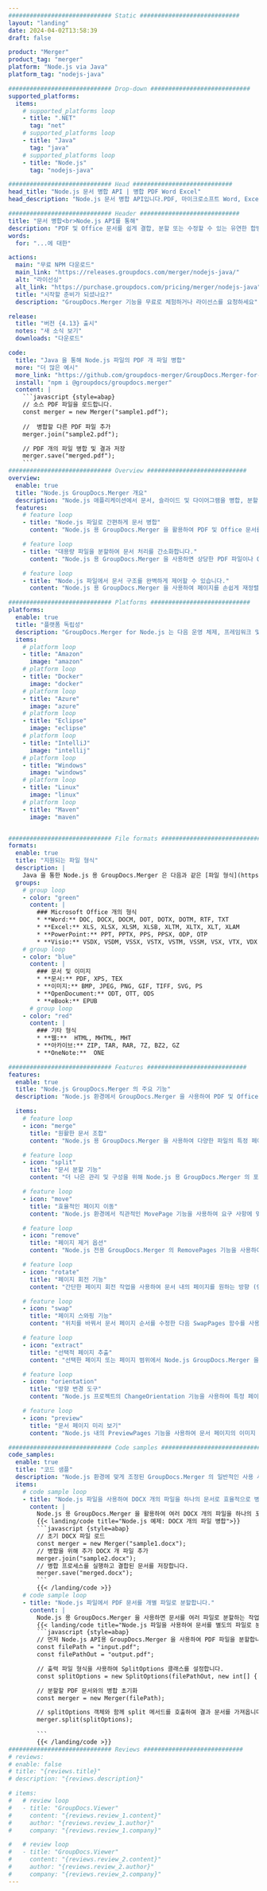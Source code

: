 ```yaml
---
############################# Static ############################
layout: "landing"
date: 2024-04-02T13:58:39
draft: false

product: "Merger"
product_tag: "merger"
platform: "Node.js via Java"
platform_tag: "nodejs-java"

############################# Drop-down ############################
supported_platforms:
  items:
    # supported_platforms loop
    - title: ".NET"
      tag: "net"
    # supported_platforms loop
    - title: "Java"
      tag: "java"
    # supported_platforms loop
    - title: "Node.js"
      tag: "nodejs-java"

############################# Head ############################
head_title: "Node.js 문서 병합 API | 병합 PDF Word Excel"
head_description: "Node.js 문서 병합 API입니다.PDF, 마이크로소프트 Word, Excel, 프레젠테이션, Visio, XPS 및 EPUB 형식의 페이지를 병합, 분할, 교체, 재정렬 및 삭제할 수 있습니다."

############################# Header ############################
title: "문서 병합<br>Node.js API를 통해"
description: "PDF 및 Office 문서를 쉽게 결합, 분할 또는 수정할 수 있는 유연한 합병 API"
words:
  for: "...에 대한"

actions:
  main: "무료 NPM 다운로드"
  main_link: "https://releases.groupdocs.com/merger/nodejs-java/"
  alt: "라이선싱"
  alt_link: "https://purchase.groupdocs.com/pricing/merger/nodejs-java"
  title: "시작할 준비가 되셨나요?"
  description: "GroupDocs.Merger 기능을 무료로 체험하거나 라이선스를 요청하세요"

release:
  title: "버전 {4.13} 출시"
  notes: "새 소식 보기"
  downloads: "다운로드"

code:
  title: "Java 을 통해 Node.js 파일의 PDF 개 파일 병합"
  more: "더 많은 예시"
  more_link: "https://github.com/groupdocs-merger/GroupDocs.Merger-for-Node.js-via-Java"
  install: "npm i @groupdocs/groupdocs.merger"
  content: |
    ```javascript {style=abap}   
    // 소스 PDF 파일을 로드합니다.
    const merger = new Merger("sample1.pdf");
    
    //  병합할 다른 PDF 파일 추가
    merger.join("sample2.pdf");

    // PDF 개의 파일 병합 및 결과 저장
    merger.save("merged.pdf");
    ```
############################# Overview ############################
overview:
  enable: true
  title: "Node.js GroupDocs.Merger 개요"
  description: "Node.js 애플리케이션에서 문서, 슬라이드 및 다이어그램을 병합, 분할, 재정렬 및 수정하기 위한 포괄적인 API입니다."
  features:
    # feature loop
    - title: "Node.js 파일로 간편하게 문서 병합"
      content: "Node.js 용 GroupDocs.Merger 을 활용하여 PDF 및 Office 문서를 하나의 통합 파일로 손쉽게 결합할 수 있습니다.이 라이브러리는 광범위한 형식 지원을 확장하여 다양한 파일 형식을 원활하게 통합 및 병합할 수 있게 하여 Node.js 응용 프로그램의 문서 관리 프로세스를 개선합니다."

    # feature loop
    - title: "대용량 파일을 분할하여 문서 처리를 간소화합니다."
      content: "Node.js 용 GroupDocs.Merger 을 사용하면 상당한 PDF 파일이나 Office 파일을 관리하기 쉬운 조각으로 쉽게 분할할 수 있습니다.특정 페이지, 범위 또는 개별 페이지 추출을 기준으로 문서를 나누어 문서를 맞춤화하여 문서 워크플로의 체계와 효율성을 향상시키십시오."

    # feature loop
    - title: "Node.js 파일에서 문서 구조를 완벽하게 제어할 수 있습니다."
      content: "Node.js 용 GroupDocs.Merger 을 사용하여 페이지를 손쉽게 재정렬, 교환 또는 삭제하여 문서 레이아웃을 재정의하세요.고유한 요구 사항에 맞게 문서를 조정하여 사용자 지정 파일 구성을 구성할 때 타의 추종을 불허하는 유연성을 제공합니다."

############################# Platforms ############################
platforms:
  enable: true
  title: "플랫폼 독립성"
  description: "GroupDocs.Merger for Node.js 는 다음 운영 체제, 프레임워크 및 패키지 관리자를 지원합니다."
  items:
    # platform loop
    - title: "Amazon"
      image: "amazon"
    # platform loop
    - title: "Docker"
      image: "docker"
    # platform loop
    - title: "Azure"
      image: "azure"
    # platform loop
    - title: "Eclipse"
      image: "eclipse"
    # platform loop
    - title: "IntelliJ"
      image: "intellij"
    # platform loop
    - title: "Windows"
      image: "windows"
    # platform loop
    - title: "Linux"
      image: "linux"
    # platform loop
    - title: "Maven"
      image: "maven"


############################# File formats ############################
formats:
  enable: true
  title: "지원되는 파일 형식"
  description: |
    Java 을 통한 Node.js 용 GroupDocs.Merger 은 다음과 같은 [파일 형식](https://docs.groupdocs.com/merger/nodejs-java/supported-document-formats/) 의 작업을 지원합니다.
  groups:
    # group loop
    - color: "green"
      content: |
        ### Microsoft Office 개의 형식
        * **Word:** DOC, DOCX, DOCM, DOT, DOTX, DOTM, RTF, TXT
        * **Excel:** XLS, XLSX, XLSM, XLSB, XLTM, XLTX, XLT, XLAM
        * **PowerPoint:** PPT, PPTX, PPS, PPSX, ODP, OTP
        * **Visio:** VSDX, VSDM, VSSX, VSTX, VSTM, VSSM, VSX, VTX, VDX
    # group loop
    - color: "blue"
      content: |
        ### 문서 및 이미지
        * **문서:** PDF, XPS, TEX
        * **이미지:** BMP, JPEG, PNG, GIF, TIFF, SVG, PS
        * **OpenDocument:** ODT, OTT, ODS
        * **eBook:** EPUB
      # group loop
    - color: "red"
      content: |
        ### 기타 형식
        * **웹:**  HTML, MHTML, MHT
        * **아카이브:** ZIP, TAR, RAR, 7Z, BZ2, GZ
        * **OneNote:**  ONE

############################# Features ############################
features:
  enable: true
  title: "Node.js GroupDocs.Merger 의 주요 기능"
  description: "Node.js 환경에서 GroupDocs.Merger 을 사용하여 PDF 및 Office 형식의 문서를 효율적으로 병합, 분할 및 조작할 수 있습니다."

  items:
    # feature loop
    - icon: "merge"
      title: "원활한 문서 조합"
      content: "Node.js 용 GroupDocs.Merger 을 사용하여 다양한 파일의 특정 페이지 또는 범위를 결합하여 여러 문서를 하나로 쉽게 병합할 수 있습니다."

    # feature loop
    - icon: "split"
      title: "문서 분할 기능"
      content: "더 나은 관리 및 구성을 위해 Node.js 용 GroupDocs.Merger 의 포괄적인 분할 기능을 활용하여 단일 문서를 여러 개의 작은 파일로 분할합니다."

    # feature loop
    - icon: "move"
      title: "효율적인 페이지 이동"
      content: "Node.js 환경에서 직관적인 MovePage 기능을 사용하여 요구 사항에 맞게 문서 내에서 페이지 위치를 변경할 수 있습니다."

    # feature loop
    - icon: "remove"
      title: "페이지 제거 옵션"
      content: "Node.js 전용 GroupDocs.Merger 의 RemovePages 기능을 사용하여 불필요한 페이지나 특정 페이지 번호를 쉽게 제거할 수 있습니다."

    # feature loop
    - icon: "rotate"
      title: "페이지 회전 기능"
      content: "간단한 페이지 회전 작업을 사용하여 문서 내의 페이지를 원하는 방향 (90도, 180도 또는 270도) 으로 회전할 수 있습니다."

    # feature loop
    - icon: "swap"
      title: "페이지 스와핑 기능"
      content: "위치를 바꿔서 문서 페이지 순서를 수정한 다음 SwapPages 함수를 사용하여 재구성된 문서를 만들 수 있습니다."

    # feature loop
    - icon: "extract"
      title: "선택적 페이지 추출"
      content: "선택한 페이지 또는 페이지 범위에서 Node.js GroupDocs.Merger 을 사용하여 필요한 내용만 추출하여 새 문서를 만듭니다."

    # feature loop
    - icon: "orientation"
      title: "방향 변경 도구"
      content: "Node.js 프로젝트의 ChangeOrientation 기능을 사용하여 특정 페이지 또는 모든 페이지의 방향을 세로에서 가로로 또는 그 반대로 변경할 수 있습니다."

    # feature loop
    - icon: "preview"
      title: "문서 페이지 미리 보기"
      content: "Node.js 내의 PreviewPages 기능을 사용하여 문서 페이지의 이미지 미리 보기를 생성하여 내용과 레이아웃을 더 잘 이해할 수 있습니다."

############################# Code samples ############################
code_samples:
  enable: true
  title: "코드 샘플"
  description: "Node.js 환경에 맞게 조정된 GroupDocs.Merger 의 일반적인 사용 사례를 살펴보세요.이 예제는 Node.js 용 GroupDocs.Merger 을 사용하여 문서를 병합하는 효율성과 용이성을 보여줍니다."
  items:
    # code sample loop
    - title: "Node.js 파일을 사용하여 DOCX 개의 파일을 하나의 문서로 효율적으로 병합"
      content: |
        Node.js 용 GroupDocs.Merger 을 활용하여 여러 DOCX 개의 파일을 하나의 포괄적인 문서로 원활하게 병합할 수 있습니다.[Word 문서 병합](https://docs.groupdocs.com/merger/nodejs-java/merge/word/) 기능을 활용하여 파일을 효율적으로 결합하여 문서 관리 및 생산성을 향상시키십시오. 아래에서 문서 병합 프로세스를 안내하는 Node.js 코드 스니펫을 찾아보세요.
        {{< landing/code title="Node.js 예제: DOCX 개의 파일 병합">}}
        ```javascript {style=abap}   
        // 초기 DOCX 파일 로드
        const merger = new Merger("sample1.docx");
        // 병합을 위해 추가 DOCX 개 파일 추가
        merger.join("sample2.docx");
        // 병합 프로세스를 실행하고 결합된 문서를 저장합니다.
        merger.save("merged.docx");
        ```
        {{< /landing/code >}}
    # code sample loop
    - title: "Node.js 파일에서 PDF 문서를 개별 파일로 분할합니다."
      content: |
        Node.js 용 GroupDocs.Merger 을 사용하면 문서를 여러 파일로 분할하는 작업이 간소화됩니다.[Split Document](https://docs.groupdocs.com/merger/nodejs-java/split-document/) 기능을 사용하면 대용량 PDF 문서에서 특정 섹션을 효율적으로 관리하고 추출하여 문서를 보다 효율적으로 처리할 수 있습니다. 이 기능은 페이지 범위, 시작/끝 페이지 또는 홀수/짝수 페이지 번호 등의 기준에 따라 문서를 분할하는 기능을 지원합니다.
        {{< landing/code title="Node.js 파일을 사용하여 문서를 별도의 파일로 분할하는 방법">}}
        ```javascript {style=abap}   
        // 먼저 Node.js API용 GroupDocs.Merger 을 사용하여 PDF 파일을 분할합니다.
        const filePath = "input.pdf";
        const filePathOut = "output.pdf";

        // 출력 파일 형식을 사용하여 SplitOptions 클래스를 설정합니다.
        const splitOptions = new SplitOptions(filePathOut, new int[] { 3, 6, 8 });

        // 분할할 PDF 문서와의 병합 초기화
        const merger = new Merger(filePath);

        // splitOptions 객체와 함께 split 메서드를 호출하여 결과 문서를 가져옵니다.
        merger.split(splitOptions);
  
        ```
        {{< /landing/code >}}
############################# Reviews ############################
# reviews:
# enable: false
# title: "{reviews.title}"
# description: "{reviews.description}"

# items:
#   # review loop
#   - title: "GroupDocs.Viewer"
#     content: "{reviews.review_1.content}"
#     author: "{reviews.review_1.author}"
#     company: "{reviews.review_1.company}"

#   # review loop
#   - title: "GroupDocs.Viewer"
#     content: "{reviews.review_2.content}"
#     author: "{reviews.review_2.author}"
#     company: "{reviews.review_2.company}"
---
```

